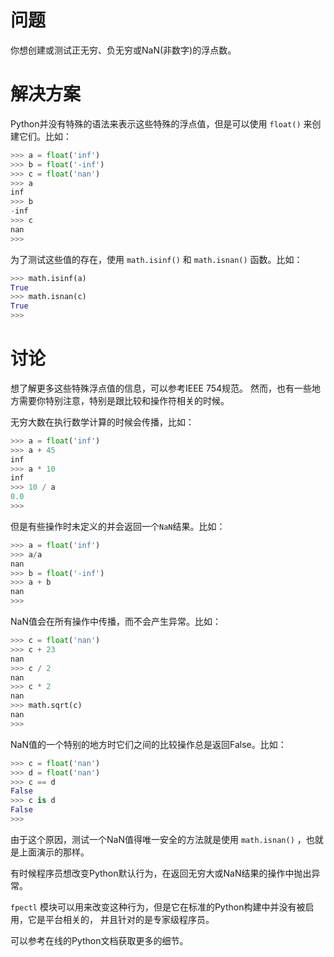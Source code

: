 # 问题

你想创建或测试正无穷、负无穷或NaN(非数字)的浮点数。

# 解决方案

Python并没有特殊的语法来表示这些特殊的浮点值，但是可以使用 `float()` 来创建它们。比如：

```python
>>> a = float('inf')
>>> b = float('-inf')
>>> c = float('nan')
>>> a
inf
>>> b
-inf
>>> c
nan
>>>
```

为了测试这些值的存在，使用 `math.isinf()` 和 `math.isnan()` 函数。比如：

```python
>>> math.isinf(a)
True
>>> math.isnan(c)
True
>>>
```

# 讨论

想了解更多这些特殊浮点值的信息，可以参考IEEE 754规范。 然而，也有一些地方需要你特别注意，特别是跟比较和操作符相关的时候。

无穷大数在执行数学计算的时候会传播，比如：

```python
>>> a = float('inf')
>>> a + 45
inf
>>> a * 10
inf
>>> 10 / a
0.0
>>>
```

但是有些操作时未定义的并会返回一个`NaN`结果。比如：

```python
>>> a = float('inf')
>>> a/a
nan
>>> b = float('-inf')
>>> a + b
nan
>>>
```

NaN值会在所有操作中传播，而不会产生异常。比如：

```python
>>> c = float('nan')
>>> c + 23
nan
>>> c / 2
nan
>>> c * 2
nan
>>> math.sqrt(c)
nan
>>>
```

NaN值的一个特别的地方时它们之间的比较操作总是返回False。比如：

```python
>>> c = float('nan')
>>> d = float('nan')
>>> c == d
False
>>> c is d
False
>>>
```

由于这个原因，测试一个NaN值得唯一安全的方法就是使用 `math.isnan()` ，也就是上面演示的那样。

有时候程序员想改变Python默认行为，在返回无穷大或NaN结果的操作中抛出异常。

`fpectl` 模块可以用来改变这种行为，但是它在标准的Python构建中并没有被启用，它是平台相关的， 并且针对的是专家级程序员。

可以参考在线的Python文档获取更多的细节。
